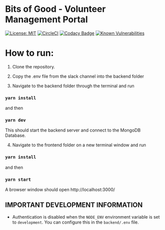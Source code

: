 # Bits of Good - Volunteer Management Portal

[![License: MIT](https://img.shields.io/badge/License-MIT-yellow.svg)](https://opensource.org/licenses/MIT)
[![CircleCI](https://circleci.com/gh/GTBitsOfGood/drawchange.svg?style=shield&circle-token=:circle-token)](https://circleci.com/gh/GTBitsOfGood/drawchange)
[![Codacy Badge](https://api.codacy.com/project/badge/Grade/a24becd2bcb24408a7f35265306512e7)](https://app.codacy.com/app/GTBitsOfGood/drawchange?utm_source=github.com&utm_medium=referral&utm_content=GTBitsOfGood/drawchange&utm_campaign=Badge_Grade_Dashboard)
[![Known Vulnerabilities](https://snyk.io/test/github/gtbitsofgood/drawchange/badge.svg)](https://snyk.io/test/github/gtbitsofgood/drawchange)

# How to run:

1. Clone the repository.

2. Copy the .env file from the slack channel into the backend folder

3. Navigate to the backend folder through the terminal and run

### `yarn install`

and then

### `yarn dev`

This should start the backend server and connect to the MongoDB Database.

4. Navigate to the frontend folder on a new terminal window and run

### `yarn install`

and then

### `yarn start`

A browser window should open http://localhost:3000/

## IMPORTANT DEVELOPMENT INFORMATION

-   Authentication is disabled when the `NODE_ENV` environment variable is set to `development`. You can configure this in the `backend/.env` file.
